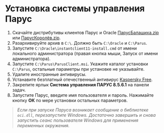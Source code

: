 # Установка системы управления Парус

1. Скачайте дистрибутивы клиентов Парус и Oracle [ПарусБалашиха.zip](https://yadi.sk/d/R9dFKBj0JBJvEA) или [ПарусКоролёв.zip](https://yadi.sk/d/fg2NYknKkZAikA).
2. Разархивируйте архив в `C:\`. Должно быть `C:\Oracle` и `C:\Parus`.
3. Запустите `C:\Oracle\instantclient11-install.cmd` от имени локального администратора (правая кнопка мыши, Запуск от имени администратора).
4. Запустите `C:\Parus\ParusClient.msi`. Укажите каталог установки `C:\Parus`, остальные параметры при установке не указывайте.
5. Удалите иностранные антивирусы.
6. Устанавите безплатный отечественный антивирус [Kaspersky Free](https://www.kaspersky.ru/free-antivirus).
7. Закрепите ярлык **Система управления ПАРУС 8.5.6.1** на панели задач.
8. Запустите Парус, введите имя пользователя и пароль. Нажимайте кнопку **ОК** по мере установки остальных параметров.

> _Если при запуске Паруса возникает сообщение о библиотеке `oci.dll`, перезапустите Windows. Достаточно завершить и снова запустить сеанс пользователя Windows для применения переменных окружения._